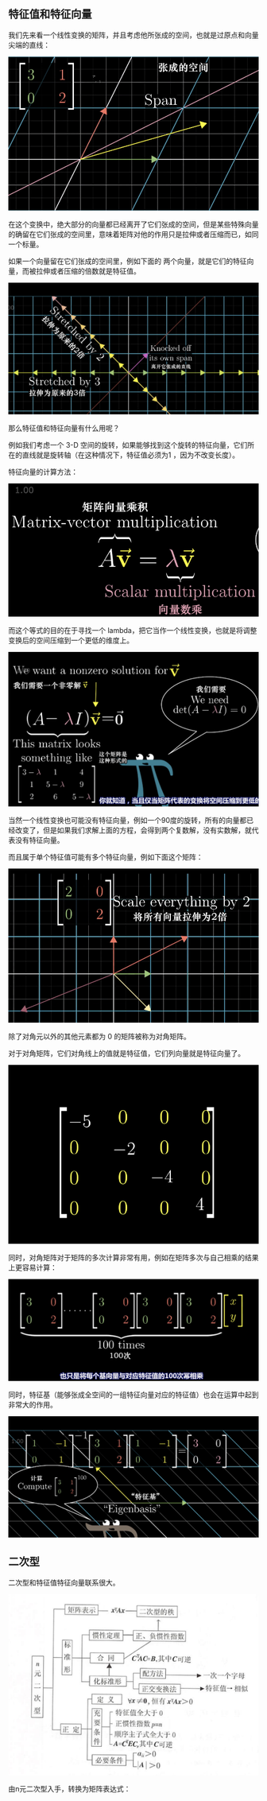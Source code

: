 ## 特征值和特征向量

我们先来看一个线性变换的矩阵，并且考虑他所张成的空间，也就是过原点和向量尖端的直线：

![img](pics/20200409162409621.png)


在这个变换中，绝大部分的向量都已经离开了它们张成的空间，但是某些特殊向量的确留在它们张成的空间里，意味着矩阵对他的作用只是拉伸或者压缩而已，如同一个标量。

如果一个向量留在它们张成的空间里，例如下面的 两个向量，就是它们的特征向量，而被拉伸或者压缩的倍数就是特征值。

![img](pics/20200409162718998.png)


那么特征值和特征向量有什么用呢？

例如我们考虑一个 3-D 空间的旋转，如果能够找到这个旋转的特征向量，它们所在的直线就是旋转轴（在这种情况下，特征值必须为1 ，因为不改变长度）。

特征向量的计算方法：

![img](pics/20200409163228257.png)

而这个等式的目的在于寻找一个 lambda，把它当作一个线性变换，也就是将调整变换后的空间压缩到一个更低的维度上。

![img](pics/20200409163405660.png)


当然一个线性变换也可能没有特征向量，例如一个90度的旋转，所有的向量都已经改变了，但是如果我们求解上面的方程，会得到两个复数解，没有实数解，就代表没有特征向量。

而且属于单个特征值可能有多个特征向量，例如下面这个矩阵：

![img](pics/20200409164014680.png)


除了对角元以外的其他元素都为 0 的矩阵被称为对角矩阵。

对于对角矩阵，它们对角线上的值就是特征值，它们列向量就是特征向量了。

![img](pics/20200409164344538.png)

同时，对角矩阵对于矩阵的多次计算非常有用，例如在矩阵多次与自己相乘的结果上更容易计算：

![img](pics/20200409164509336.png)

同时，特征基（能够张成全空间的一组特征向量对应的特征值）也会在运算中起到非常大的作用。

![img](pics/20200409164749924.png)

## 二次型

二次型和特征值特征向量联系很大。

![image-20211023002637178](pics/image-20211023002637178.png)

由n元二次型入手，转换为矩阵表达式：

